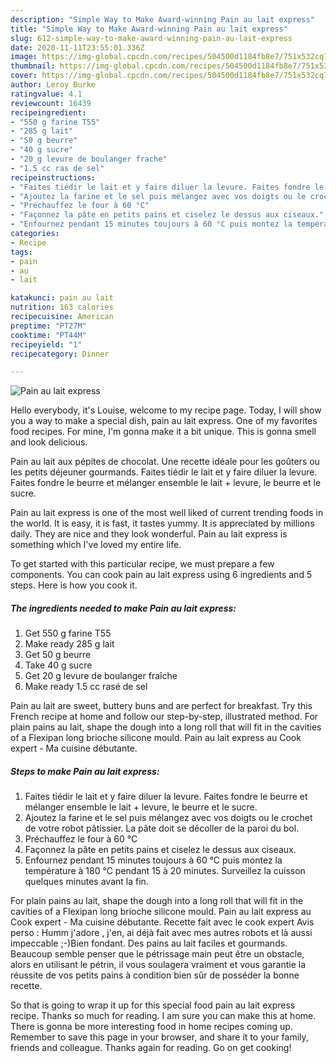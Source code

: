 ```yaml
---
description: "Simple Way to Make Award-winning Pain au lait express"
title: "Simple Way to Make Award-winning Pain au lait express"
slug: 612-simple-way-to-make-award-winning-pain-au-lait-express
date: 2020-11-11T23:55:01.336Z
image: https://img-global.cpcdn.com/recipes/504500d1184fb8e7/751x532cq70/pain-au-lait-express-photo-principale-de-la-recette.jpg
thumbnail: https://img-global.cpcdn.com/recipes/504500d1184fb8e7/751x532cq70/pain-au-lait-express-photo-principale-de-la-recette.jpg
cover: https://img-global.cpcdn.com/recipes/504500d1184fb8e7/751x532cq70/pain-au-lait-express-photo-principale-de-la-recette.jpg
author: Leroy Burke
ratingvalue: 4.1
reviewcount: 16439
recipeingredient:
- "550 g farine T55"
- "285 g lait"
- "50 g beurre"
- "40 g sucre"
- "20 g levure de boulanger frache"
- "1.5 cc ras de sel"
recipeinstructions:
- "Faites tiédir le lait et y faire diluer la levure. Faites fondre le beurre et mélanger ensemble le lait + levure, le beurre et le sucre."
- "Ajoutez la farine et le sel puis mélangez avec vos doigts ou le crochet de votre robot pâtissier. La pâte doit se décoller de la paroi du bol."
- "Préchauffez le four à 60 °C"
- "Façonnez la pâte en petits pains et ciselez le dessus aux ciseaux."
- "Enfournez pendant 15 minutes toujours à 60 °C puis montez la température à 180 °C pendant 15 à 20 minutes. Surveillez la cuisson quelques minutes avant la fin."
categories:
- Recipe
tags:
- pain
- au
- lait

katakunci: pain au lait 
nutrition: 163 calories
recipecuisine: American
preptime: "PT27M"
cooktime: "PT44M"
recipeyield: "1"
recipecategory: Dinner

---
```



![Pain au lait express](https://img-global.cpcdn.com/recipes/504500d1184fb8e7/751x532cq70/pain-au-lait-express-photo-principale-de-la-recette.jpg)

Hello everybody, it's Louise, welcome to my recipe page. Today, I will show you a way to make a special dish, pain au lait express. One of my favorites food recipes. For mine, I'm gonna make it a bit unique. This is gonna smell and look delicious.

Pain au lait aux pépites de chocolat. Une recette idéale pour les goûters ou les petits déjeuner gourmands. Faites tiédir le lait et y faire diluer la levure. Faites fondre le beurre et mélanger ensemble le lait + levure, le beurre et le sucre.

Pain au lait express is one of the most well liked of current trending foods in the world. It is easy, it is fast, it tastes yummy. It is appreciated by millions daily. They are nice and they look wonderful. Pain au lait express is something which I've loved my entire life.


To get started with this particular recipe, we must prepare a few components. You can cook pain au lait express using 6 ingredients and 5 steps. Here is how you cook it.

<!--inarticleads1-->

##### The ingredients needed to make Pain au lait express:

1. Get 550 g farine T55
1. Make ready 285 g lait
1. Get 50 g beurre
1. Take 40 g sucre
1. Get 20 g levure de boulanger fraîche
1. Make ready 1.5 cc rasé de sel


Pain au lait are sweet, buttery buns and are perfect for breakfast. Try this French recipe at home and follow our step-by-step, illustrated method. For plain pains au lait, shape the dough into a long roll that will fit in the cavities of a Flexipan long brioche silicone mould. Pain au lait express au Cook expert - Ma cuisine débutante. 

<!--inarticleads2-->

##### Steps to make Pain au lait express:

1. Faites tiédir le lait et y faire diluer la levure. Faites fondre le beurre et mélanger ensemble le lait + levure, le beurre et le sucre.
1. Ajoutez la farine et le sel puis mélangez avec vos doigts ou le crochet de votre robot pâtissier. La pâte doit se décoller de la paroi du bol.
1. Préchauffez le four à 60 °C
1. Façonnez la pâte en petits pains et ciselez le dessus aux ciseaux.
1. Enfournez pendant 15 minutes toujours à 60 °C puis montez la température à 180 °C pendant 15 à 20 minutes. Surveillez la cuisson quelques minutes avant la fin.


For plain pains au lait, shape the dough into a long roll that will fit in the cavities of a Flexipan long brioche silicone mould. Pain au lait express au Cook expert - Ma cuisine débutante. Recette fait avec le cook expert Avis perso : Humm j&#39;adore , j&#39;en, ai déjà fait avec mes autres robots et là aussi impeccable ;-)Bien fondant. Des pains au lait faciles et gourmands. Beaucoup semble penser que le pétrissage main peut être un obstacle, alors en utilisant le pétrin, il vous soulagera vraiment et vous garantie la réussite de vos petits pains à condition bien sûr de posséder la bonne recette. 

So that is going to wrap it up for this special food pain au lait express recipe. Thanks so much for reading. I am sure you can make this at home. There is gonna be more interesting food in home recipes coming up. Remember to save this page in your browser, and share it to your family, friends and colleague. Thanks again for reading. Go on get cooking!
